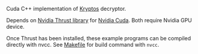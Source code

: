 Cuda C++ implementation of [Kryptos](https://en.wikipedia.org/wiki/Kryptos) decryptor.

Depends on [Nvidia Thrust library](https://github.com/NVIDIA/thrust/) for [Nvidia Cuda](https://developer.nvidia.com/cuda-zone).
Both require Nvidia GPU device.

Once Thrust has been installed, these example programs can be compiled
directly with nvcc. See [Makefile](./Makefile) for build command with `nvcc`.
